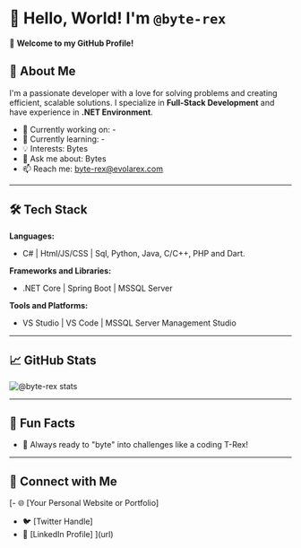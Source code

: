 # 👋 Hello, World! I'm `@byte-rex`  

🌟 **Welcome to my GitHub Profile!**  

## 🚀 About Me  
I'm a passionate developer with a love for solving problems and creating efficient, scalable solutions. I specialize in **Full-Stack Development** and have experience in **.NET Environment**.  

- 🔭 Currently working on: -
- 🌱 Currently learning: -
- 💡 Interests: Bytes
- 💬 Ask me about: Bytes
- 📫 Reach me: byte-rex@evolarex.com

---

## 🛠️ Tech Stack  
**Languages:**  
- C# | Html/JS/CSS | Sql, Python, Java, C/C++, PHP and Dart.

**Frameworks and Libraries:**  
- .NET Core | Spring Boot | MSSQL Server

**Tools and Platforms:**  
- VS Studio | VS Code | MSSQL Server Management Studio

---

## 📈 GitHub Stats  
![`@byte-rex stats`](https://github-readme-stats.vercel.app/api?username=byte-rex&show_icons=true&theme=radical)  

---

## 🧩 Fun Facts
- 🦖 Always ready to "byte" into challenges like a coding T-Rex!  

---

## 🔗 Connect with Me  
[- 🌐 [Your Personal Website or Portfolio]  
- 🐦 [Twitter Handle]  
- 💼 [LinkedIn Profile] ](url) 
